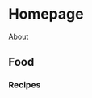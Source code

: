 # Homepage

<style>
#hierarchy-nav {
  display: none;
}
</style>

[About](about.html)

## Food

### Recipes

<!--%links food/recipes-->